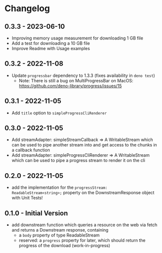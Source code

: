 # Changelog

## 0.3.3 - 2023-06-10

- Improving memory usage measurement for downloading 1 GB file
- Add a test for downloading a 10 GB file
- Improve Readme with Usage examples

## 0.3.2 - 2022-11-08

- Update `progressbar` dependency to 1.3.3 (fixes availability in `deno test`)
  - Note: There is still a bug on MultiProgressBar on MacOS: https://github.com/deno-library/progress/issues/15

## 0.3.1 - 2022-11-05

- Add `title` option to `simpleProgressCliRenderer`

## 0.3.0 - 2022-11-05

- Add streamAdapter: simpleStreamCallback => A WritableStream which can be used to pipe another stream into and get access to the chunks in a callback function
- Add streamAdapter: simpleProgressCliRenderer => A WritableStream which can be used to pipe a progress stream to render it on the cli

## 0.2.0 - 2022-11-05

- add the implementation for the `progressStream: ReadableStream<string>;` property on the DownstreamResponse object
  with Unit Tests!

## 0.1.0 - Initial Version

- add downstream function which queries a resource on the web via fetch and returns a Downstream response, containing
  - a `body` property of type ReadableStream<Uint8Array>
  - reserved: a `progress` property for later, which should return the progress of the download (work-in-progress)
